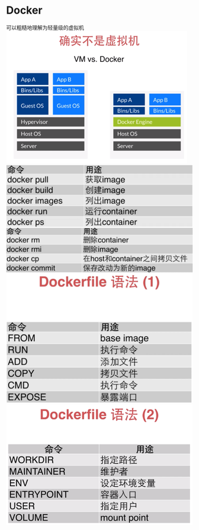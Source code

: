 # **Docker**

可以粗糙地理解为轻量级的虚拟机
![](/images/Docker/1563804101060.png)
![](/images/Docker/1563805338876.png)
![](/images/Docker/1563805409774.png)
![](/images/Docker/1563806150838.png)
![](/images/Docker/1563806172246.png)
